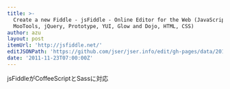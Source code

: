 ```yaml
---
title: >-
  Create a new Fiddle - jsFiddle - Online Editor for the Web (JavaScript,
  MooTools, jQuery, Prototype, YUI, Glow and Dojo, HTML, CSS)
author: azu
layout: post
itemUrl: 'http://jsfiddle.net/'
editJSONPath: 'https://github.com/jser/jser.info/edit/gh-pages/data/2011/11/index.json'
date: '2011-11-23T07:00:00Z'
---
```

jsFiddleがCoffeeScriptとSassに対応
